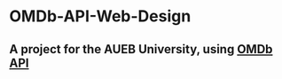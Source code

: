 # OMDb-API-Web-Design

## A project for the AUEB University, using [OMDb API](http://www.omdbapi.com/) 
